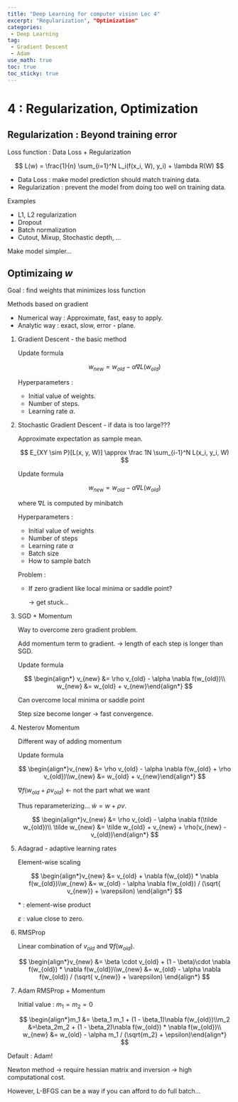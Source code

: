 ```yaml
---
title: "Deep Learning for computer vision Lec 4"
excerpt: "Regularization", "Optimization"
categories:
 - Deep Learning
tag:
 - Gradient Descent
 - Adam
use_math: true
toc: true
toc_sticky: true
---
```



# 4 : Regularization, Optimization


## Regularization : Beyond training error

Loss function : Data Loss + Regularization 

$$
L(w) = \frac{1}{n} \sum_{i=1}^N L_i(f(x_i, W), y_i) + \lambda R(W)
$$

- Data Loss : make model prediction should match training data.
- Regularization : prevent the model from doing too well on training data.

Examples 

- L1, L2 regularization
- Dropout
- Batch normalization
- Cutout, Mixup, Stochastic depth, …

Make model simpler…

## Optimizaing $w$

Goal : find weights that minimizes loss function

Methods based on gradient

- Numerical way : Approximate, fast, easy to apply.
- Analytic way : exact, slow, error - plane.

1. Gradient Descent - the basic method
    
    Update formula
    
    $$
    w_{new} = w_{old} - \alpha \nabla L(w_{old})
    $$
    
    Hyperparameters : 
    
    - Initial value of weights.
    - Number of steps.
    - Learning rate $\alpha$.

1. Stochastic Gradient Descent - if data is too large??? 
    
    Approximate expectation as sample mean.
    
    $$
    E_{XY \sim P}[L(x, y, W)] \approx \frac 1N \sum_{i-1}^N L(x_i, y_i, W) 
    $$
    
    Update formula
    
    $$
    w_{new} = w_{old} -\alpha\nabla L(w_{old})
    $$
    
    where $\nabla L$ is computed by minibatch
    
    Hyperparameters :
    
    - Initial value of weights
    - Number of steps
    - Learning rate $\alpha$
    - Batch size
    - How to sample batch
    
    Problem : 
    
    - If zero gradient like local minima or saddle point?
        
        → get stuck…
        

1. SGD + Momentum 
    
    Way to overcome zero gradient problem.
    
    Add momentum term to gradient. → length of each step is longer than SGD.
    
    Update formula
    
    $$
    \begin{align*} v_{new} &= \rho v_{old} - \alpha \nabla f(w_{old})\\ w_{new} &= w_{old} + v_{new}\end{align*}
    $$
    
    Can overcome local minima or saddle point
    
    Step size become longer → fast convergence.
    
2. Nesterov Momentum
    
    Different way of adding momentum
    
    Update formula 
    
    $$
    \begin{align*}v_{new} &= \rho v_{old} - \alpha \nabla f(w_{old} + \rho v_{old})\\w_{new} &= w_{old} + v_{new}\end{align*}
    $$
    
    $\nabla f(w_{old} + \rho v_{old})$ ← not the part what we want 
    
    Thus reparameterizing… $\tilde w = w + \rho v$.
    
    $$
    \begin{align*}v_{new} &= \rho v_{old} - \alpha \nabla f(\tilde w_{old})\\ \tilde w_{new} &= \tilde w_{old} + v_{new} + \rho(v_{new} - v_{old})\end{align*}
    $$
    

1. Adagrad - adaptive learning rates
    
    Element-wise scaling
    
    $$
    \begin{align*}v_{new} &= v_{old} + \nabla f(w_{old}) * \nabla f(w_{old})\\w_{new} &= w_{old} - \alpha \nabla f(w_{old}) / (\sqrt{ v_{new}} + \varepsilon) \end{align*}
    $$
    
    $*$ : element-wise product
    
    $\varepsilon$ : value close to zero.
    

1. RMSProp
    
    Linear combination of $v_{old}$ and $\nabla f(w_{old})$.
    
    $$
    \begin{align*}v_{new} &= \beta \cdot v_{old} + (1 - \beta)\cdot \nabla f(w_{old}) * \nabla f(w_{old})\\w_{new} &= w_{old} - \alpha \nabla f(w_{old}) / (\sqrt{ v_{new}} + \varepsilon) \end{align*}
    $$
    
2. Adam RMSProp + Momentum
    
    Initial value : $m_1 = m_2 = 0$
    
    $$
    \begin{align*}m_1 &= \beta_1  m_1 + (1 - \beta_1)\nabla f(w_{old})\\m_2 &=\beta_2m_2 + (1 - \beta_2)\nabla f(w_{old}) * \nabla f(w_{old})\\ w_{new} &= w_{old} - \alpha m_1 / (\sqrt{m_2} + \epsilon)\end{align*}
    $$
    

Default : Adam!

Newton method → require hessian matrix and inversion → high computational cost.

However, L-BFGS can be a way if you can afford to do full batch…